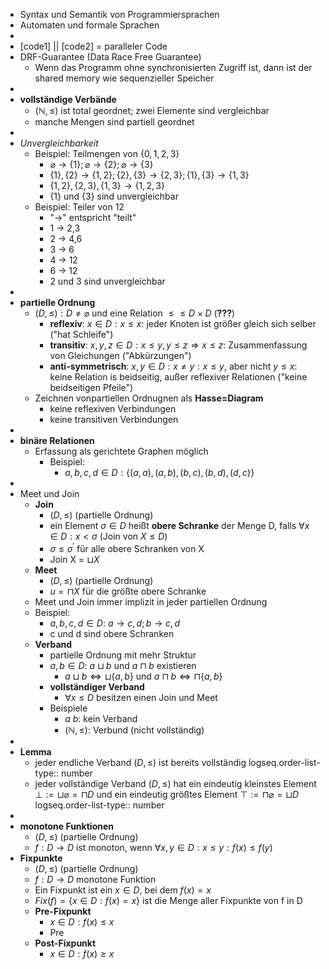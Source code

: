 - Syntax und Semantik von Programmiersprachen
- Automaten und formale Sprachen
-
- [code1] || [code2] = paralleler Code
- DRF-Guarantee (Data Race Free Guarantee)
	- Wenn das Programm ohne synchronisierten Zugriff ist, dann ist der shared memory wie sequenzieller Speicher
-
- **vollständige Verbände**
	- $(\mathbb{N},\leq)$ ist total geordnet; zwei Elemente sind vergleichbar
	- manche Mengen sind partiell geordnet
-
- *Unvergleichbarkeit*
	- Beispiel: Teilmengen von $\lbrace0,1,2,3\rbrace$
		- $\varnothing\rightarrow\lbrace1\rbrace;\varnothing\rightarrow\lbrace2\rbrace;\varnothing\rightarrow\lbrace3\rbrace$
		- $\lbrace1\rbrace,\lbrace2\rbrace\rightarrow\lbrace1,2\rbrace;\lbrace2\rbrace,\lbrace3\rbrace\rightarrow\lbrace2,3\rbrace;\lbrace1\rbrace,\lbrace3\rbrace\rightarrow\lbrace1,3\rbrace$
		- $\lbrace1,2\rbrace,\lbrace2,3\rbrace,\lbrace1,3\rbrace\rightarrow\lbrace1,2,3\rbrace$
		- $\lbrace1\rbrace$ und $\lbrace3\rbrace$ sind unvergleichbar
	- Beispiel: Teiler von 12
		- "->" entspricht "teilt"
		- 1 -> 2,3
		- 2 -> 4,6
		- 3 -> 6
		- 4 -> 12
		- 6 -> 12
		- 2 und 3 sind unvergleichbar
-
- **partielle Ordnung**
	- $(D,\leq):D\neq\varnothing$ und eine Relation $\leq\leq D\times D$ (**???**)
		- **reflexiv**: $x\in D:x\leq x$: jeder Knoten ist größer gleich sich selber ("hat Schleife")
		- **transitiv**: $x,y,z\in D:x\leq y,y\leq z\Rightarrow x\leq z$: Zusammenfassung von Gleichungen ("Abkürzungen")
		- **anti-symmetrisch**: $x,y\in D:x\neq y:x\leq y$, aber nicht $y\leq x$: keine Relation is beidseitig, außer reflexiver Relationen ("keine beidseitigen Pfeile")
	- Zeichnen vonpartiellen Ordnugnen als **Hasse=Diagram**
		- keine reflexiven Verbindungen
		- keine transitiven Verbindungen
-
- **binäre Relationen**
	- Erfassung als gerichtete Graphen möglich
		- Beispiel:
			- $a,b,c,d\in D:\lbrace(a,a),(a,b),(b,c),(b,d),(d,c)\rbrace$
-
- Meet und Join
	- **Join**
		- $(D,\leq)$ (partielle Ordnung)
		- ein Element $\sigma\in D$ heißt **obere Schranke** der Menge D, falls $\forall x\in D:x<\sigma$ (Join von $X\leq D$)
		- $\sigma\leq\sigma^{\prime}$ für alle obere Schranken von X
		- Join X = $\sqcup X$
	- **Meet**
		- $(D,\leq)$ (partielle Ordnung)
		- $u=\sqcap X$ für die größte obere Schranke
	- Meet und Join immer implizit in jeder partiellen Ordnung
	- Beispiel:
		- $a,b,c,d\in D$: $a\rightarrow c,d;b\rightarrow c,d$
		- c und d sind obere Schranken
	- **Verband**
		- partielle Ordnung mit mehr Struktur
		- $a,b\in D$: $a\sqcup b$ und $a\sqcap b$ existieren
			- $a\sqcup b\Leftrightarrow\sqcup\lbrace a,b\rbrace$ und $a\sqcap b\Leftrightarrow\sqcap\lbrace a,b\rbrace$
		- **vollständiger Verband**
			- $\forall x\leq D$ besitzen einen Join und Meet
		- Beispiele
			- $a\ b$: kein Verband
			- $(\mathbb{N},\leq)$: Verbund (nicht vollständig)
-
- **Lemma**
	- jeder endliche Verband $(D,\leq)$ ist bereits vollständig
	  logseq.order-list-type:: number
	- jeder vollständige Verband $(D,\leq)$ hat ein eindeutig kleinstes Element $\bot:=\sqcup\varnothing=\sqcap D$ und ein eindeutig größtes Element $\top:=\sqcap\varnothing=\sqcup D$
	  logseq.order-list-type:: number
-
- **monotone Funktionen**
	- $(D,\leq)$ (partielle Ordnung)
	- $f:D\rightarrow D$ ist monoton, wenn $\forall x,y\in D:x\leq y:f(x)\leq f(y)$
- **Fixpunkte**
	- $(D,\leq)$ (partielle Ordnung)
	- $f:D\rightarrow D$ monotone Funktion
	- Ein Fixpunkt ist ein $x\in D$, bei dem $f(x)=x$
	- $Fix(f)=\lbrace x\in D:f(x)=x\rbrace$ ist die Menge aller Fixpunkte von f in D
	- **Pre-Fixpunkt**
		- $x\in D:f(x)\leq x$
		- Pre
	- **Post-Fixpunkt**
		- $x\in D:f(x)\geq x$